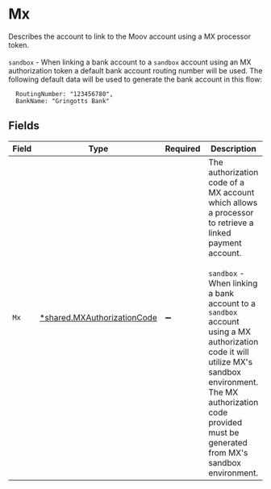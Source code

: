 # Mx

Describes the account to link to the Moov account using a MX processor token. <br><br> `sandbox` - When linking a bank account to a `sandbox` account using an MX authorization token a default bank account routing number will be used. The following default data will be used to generate the bank account in this flow:
```
  RoutingNumber: "123456780",
  BankName: "Gringotts Bank"
```



## Fields

| Field                                                                                                                                                                                                                                                                                                                                     | Type                                                                                                                                                                                                                                                                                                                                      | Required                                                                                                                                                                                                                                                                                                                                  | Description                                                                                                                                                                                                                                                                                                                               |
| ----------------------------------------------------------------------------------------------------------------------------------------------------------------------------------------------------------------------------------------------------------------------------------------------------------------------------------------- | ----------------------------------------------------------------------------------------------------------------------------------------------------------------------------------------------------------------------------------------------------------------------------------------------------------------------------------------- | ----------------------------------------------------------------------------------------------------------------------------------------------------------------------------------------------------------------------------------------------------------------------------------------------------------------------------------------- | ----------------------------------------------------------------------------------------------------------------------------------------------------------------------------------------------------------------------------------------------------------------------------------------------------------------------------------------- |
| `Mx`                                                                                                                                                                                                                                                                                                                                      | [*shared.MXAuthorizationCode](../../../pkg/models/shared/mxauthorizationcode.md)                                                                                                                                                                                                                                                          | :heavy_minus_sign:                                                                                                                                                                                                                                                                                                                        | The authorization code of a MX account which allows a processor to retrieve a linked payment account. <br><br> `sandbox` - When linking a bank account to a `sandbox` account using a MX authorization code it will utilize MX's sandbox environment. The MX authorization code provided must be generated from MX's sandbox environment. |